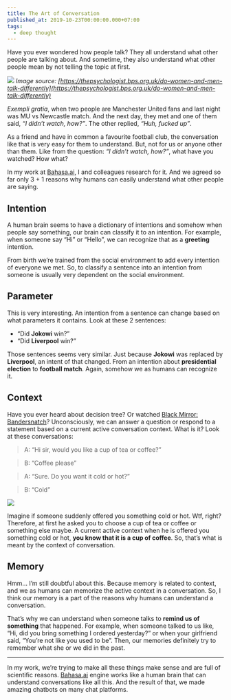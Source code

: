 ```yaml
---
title: The Art of Conversation
published_at: 2019-10-23T00:00:00.000+07:00
tags:
  - deep thought
---
```


Have you ever wondered how people talk? They all understand what other people are talking about. And sometime, they also understand what other people mean by not telling the topic at first.

![](https://miro.medium.com/max/1056/0*s5n2iEUEgW8KB-cJ.jpg)
*Image source: [https://thepsychologist.bps.org.uk/do-women-and-men-talk-differently](https://thepsychologist.bps.org.uk/do-women-and-men-talk-differently)*

*Exempli gratia*, when two people are Manchester United fans and last night was MU vs Newcastle match. And the next day, they met and one of them said, *“I didn’t watch, how?”*. The other replied, *“Huh, fucked up”*.

As a friend and have in common a favourite football club, the conversation like that is very easy for them to understand. But, not for us or anyone other than them. Like from the question: *“I didn’t watch, how?”*, what have you watched? How what?

In my work at [Bahasa.ai](https://bahasa.ai), I and colleagues research for it. And we agreed so far only 3 + 1 reasons why humans can easily understand what other people are saying.

## Intention

A human brain seems to have a dictionary of intentions and somehow when people say something, our brain can classify it to an intention. For example, when someone say “Hi” or “Hello”, we can recognize that as a **greeting** intention.

From birth we’re trained from the social environment to add every intention of everyone we met. So, to classify a sentence into an intention from someone is usually very dependent on the social environment.

## Parameter

This is very interesting. An intention from a sentence can change based on what parameters it contains. Look at these 2 sentences:

 - “Did **Jokowi** win?”
 - “Did **Liverpool** win?”

Those sentences seems very similar. Just because **Jokowi** was replaced by **Liverpool**, an intent of that changed. From an intention about **presidential election** to **football match**. Again, somehow we as humans can recognize it.

## Context

Have you ever heard about decision tree? Or watched [Black Mirror: Bandersnatch](https://en.wikipedia.org/wiki/Black_Mirror:_Bandersnatch)? Unconsciously, we can answer a question or respond to a statement based on a current active conversation context. What is it? Look at these conversations:

> A: “Hi sir, would you like a cup of tea or coffee?”

> B: “Coffee please”

> A: “Sure. Do you want it cold or hot?”

> B: “Cold”

![](https://miro.medium.com/max/1240/1*izNgXiS03mWe-W67TQy9Pg.jpeg)

Imagine if someone suddenly offered you something cold or hot. Wtf, right? Therefore, at first he asked you to choose a cup of tea or coffee or something else maybe. A current active context when he is offered you something cold or hot, **you know that it is a cup of coffee**. So, that’s what is meant by the context of conversation.

## Memory

Hmm… I’m still doubtful about this. Because memory is related to context, and we as humans can memorize the active context in a conversation. So, I think our memory is a part of the reasons why humans can understand a conversation.

That’s why we can understand when someone talks to **remind us of something** that happened. For example, when someone talked to us like, “Hi, did you bring something I ordered yesterday?” or when your girlfriend said, “You’re not like you used to be”. Then, our memories definitely try to remember what she or we did in the past.

---

In my work, we’re trying to make all these things make sense and are full of scientific reasons. [Bahasa.ai](https://bahasa.ai) engine works like a human brain that can understand conversations like all this. And the result of that, we made amazing chatbots on many chat platforms.